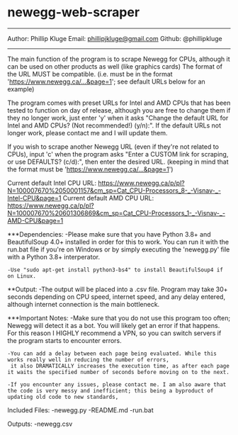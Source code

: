 # newegg-web-scraper
______________________________
Author: Phillip Kluge
Email: phillipjkluge@gmail.com
Github: @phillipkluge
______________________________

The main function of the program is to scrape Newegg for CPUs, although it can be used on other products as well (like graphics cards)
The format of the URL MUST be compatible. (i.e. must be in the format 'https://www.newegg.ca/...&page=1'; see default URLs below for an example)

The program comes with preset URLs for Intel and AMD CPUs that has been tested to function on day of release, although you are free to change them if they no longer work, just
enter 'y' when it asks "Change the default URL for Intel and AMD CPUs? (Not recommended!) (y/n):". If the default URLs not longer work, please contact me and I will update them.

If you wish to scrape another Newegg URL (even if they're not related to CPUs), input 'c' when the program asks "Enter a CUSTOM link for scraping, or use DEFAULTS? (c/d):", then enter the desired URL.
(keeping in mind that the format must be 'https://www.newegg.ca/...&page=1')

Current default Intel CPU URL: https://www.newegg.ca/p/pl?N=100007670%2050001157&cm_sp=Cat_CPU-Processors_8-_-Visnav-_-Intel-CPU&page=1
Current default AMD CPU URL: https://www.newegg.ca/p/pl?N=100007670%20601306869&cm_sp=Cat_CPU-Processors_1-_-Visnav-_-AMD-CPU&page=1

***Dependencies:
	-Please make sure that you have Python 3.8+ and BeautifulSoup 4.0+ installed in order for this to work. You can run it with the run.bat
	 file if you're on Windows or by simply executing the 'newegg.py' file with a Python 3.8+ interperator.

	-Use "sudo apt-get install python3-bs4" to install BeautifulSoup4 if on Linux.

**Output:
	-The output will be placed into a .csv file. Program may take 30+ seconds depending on CPU speed, internet speed, and any delay entered, although internet connection is the main bottleneck.

***Important Notes:
	-Make sure that you do not use this program too often; Newegg will detect it as a bot. You will likely get an error
	 if that happens. For this reason I HIGHLY recommend a VPN, so you can switch servers if the program starts to encounter errors.

	-You can add a delay between each page being evaluated. While this works really well in reducing the number of errors,
	 it also DRAMATICALLY increases the execution time, as after each page it waits the specified number of seconds before moving on to the next.
	 
	-If you encounter any issues, please contact me. I am also aware that the code is very messy and inefficient; this being a byproduct of updating old code to new standards,

Included Files:
	-newegg.py
	-README.md
	-run.bat
	
Outputs:
	-newegg.csv